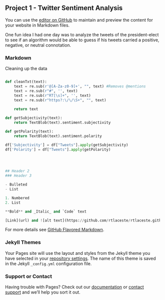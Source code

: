 ## Project 1 - Twitter Sentiment Analysis

You can use the [editor on GitHub](https://github.com/rtlaceste/Pages/edit/gh-pages/index.md) to maintain and preview the content for your website in Markdown files.

One fun idea I had one day was to analyze the tweets of the president-elect to see if an algorithm would be able to guess if his tweets carried a positive, negative, or neutral connotation. 

### Markdown

Cleaning up the data

```python

def cleanTxt(text):
    text = re.sub(r'@[A-Za-z0-9]+', "", text) #Removes @mentions
    text = re.sub(r"#", '', text)
    text = re.sub(r"RT[\s]+", '', text)
    text = re.sub(r"https?:\/\/\S+", "", text)
    
    return text

def getSubjectivity(text):
    return TextBlob(text).sentiment.subjectivity

def getPolarity(text):
    return TextBlob(text).sentiment.polarity

df['Subjectivity'] = df["Tweets"].apply(getSubjectivity)
df['Polarity'] = df["Tweets"].apply(getPolarity)




## Header 2
### Header 3

- Bulleted
- List

1. Numbered
2. List

**Bold** and _Italic_ and `Code` text

[Link](url) and ![alt text](https://github.com/rtlaceste/rtlaceste.github.io/blob/gh-pages/WordCloud.JPG)
```

For more details see [GitHub Flavored Markdown](https://guides.github.com/features/mastering-markdown/).

### Jekyll Themes

Your Pages site will use the layout and styles from the Jekyll theme you have selected in your [repository settings](https://github.com/rtlaceste/Pages/settings). The name of this theme is saved in the Jekyll `_config.yml` configuration file.

### Support or Contact

Having trouble with Pages? Check out our [documentation](https://docs.github.com/categories/github-pages-basics/) or [contact support](https://github.com/contact) and we’ll help you sort it out.
